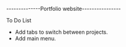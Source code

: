 --------------Portfolio website----------------

To Do List 

* Add tabs to switch between projects.
* Add main menu.
